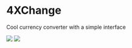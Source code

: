 # 4XChange
Cool currency converter with a simple interface

![](4XChange-ver1-demo1.1.gif)
![](4XChange-ver2-demo1.1.gif)

